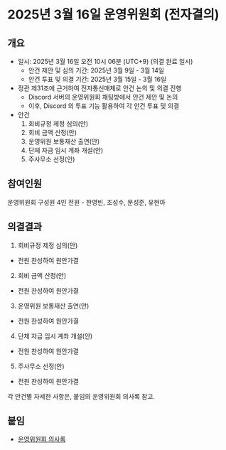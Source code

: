 # 2025년 3월 16일 운영위원회 (전자결의)

## 개요
- 일시: 2025년 3월 16일 오전 10시 06분 (UTC+9) (의결 완료 일시)
  - 안건 제안 및 심의 기간: 2025년 3월 9일 - 3월 14일
  - 안건 투표 및 의결 기간: 2025년 3월 15일 - 3월 16일
- 정관 제31조에 근거하여 전자통신매체로 안건 논의 및 의결 진행
  - Discord 서버의 운영위원회 채팅방에서 안건 제안 및 논의
  - 이후, Discord 의 투표 기능 활용하여 각 안건 투표 및 의결
- 안건
    1. 회비규정 제정 심의(안)
    2. 회비 금액 산정(안)
    3. 운영위원 보통재산 출연(안)
    4. 단체 자금 임시 계좌 개설(안)
    5. 주사무소 선정(안)

## 참여인원

운영위원회 구성원 4인 전원 - 한영빈, 조성수, 문성준, 유현아

## 의결결과

1. 회비규정 제정 심의(안)
  - 전원 찬성하여 원안가결
2. 회비 금액 산정(안)
  - 전원 찬성하여 원안가결
3. 운영위원 보통재산 출연(안)
  - 전원 찬성하여 원안가결
4. 단체 자금 임시 계좌 개설(안)
  - 전원 찬성하여 원안가결
5. 주사무소 선정(안)
  - 전원 찬성하여 원안가결

각 안건별 자세한 사항은, 붙임의 운영위원회 의사록 참고.

## 붙임

- [운영위원회 의사록](20250316_운영위원회_의사록.pdf)